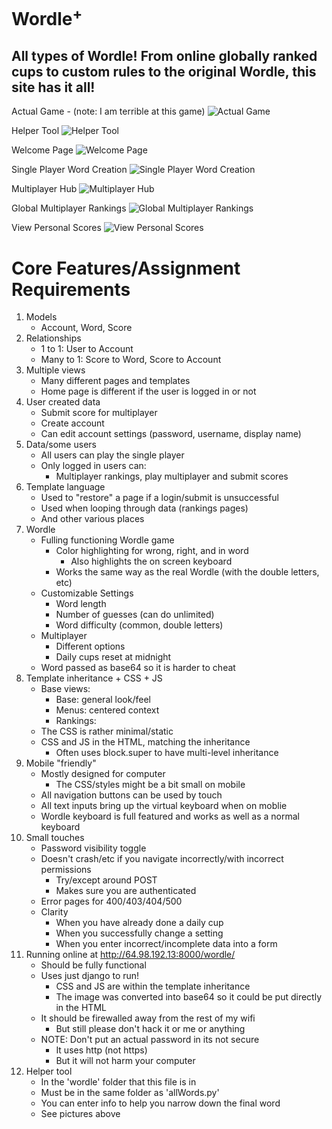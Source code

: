 # Wordle<sup>+</sup>
<h2>
    All types of Wordle! From online globally ranked cups to custom rules to the original Wordle, this site has it all!
</h2>

Actual Game - (note: I am terrible at this game)
![Actual Game](https://github.com/Lord-Lelsers/Applied-Comp-Sci/raw/main/Django/WordlePlus/showcase/game.PNG)

Helper Tool
![Helper Tool](https://github.com/Lord-Lelsers/Applied-Comp-Sci/raw/main/Django/WordlePlus/showcase/helper_tool.PNG)

Welcome Page
![Welcome Page](https://github.com/Lord-Lelsers/Applied-Comp-Sci/raw/main/Django/WordlePlus/showcase/welcome.PNG)

Single Player Word Creation
![Single Player Word Creation](https://github.com/Lord-Lelsers/Applied-Comp-Sci/raw/main/Django/WordlePlus/showcase/SP_launcher.PNG)

Multiplayer Hub
![Multiplayer Hub](https://github.com/Lord-Lelsers/Applied-Comp-Sci/raw/main/Django/WordlePlus/showcase/MP_hub.PNG)

Global Multiplayer Rankings
![Global Multiplayer Rankings](https://github.com/Lord-Lelsers/Applied-Comp-Sci/raw/main/Django/WordlePlus/showcase/MP_rankings.PNG)

View Personal Scores
![View Personal Scores](https://github.com/Lord-Lelsers/Applied-Comp-Sci/raw/main/Django/WordlePlus/showcase/personal_scores.PNG)

# Core Features/Assignment Requirements
1) Models
    - Account, Word, Score
2) Relationships
    - 1 to 1: User to Account
    - Many to 1: Score to Word,  Score to Account
3) Multiple views
    - Many different pages and templates
    - Home page is different if the user is logged in or not
4) User created data
    - Submit score for multiplayer
    - Create account
    - Can edit account settings (password, username, display name)
5) Data/some users
    - All users can play the single player
    - Only logged in users can:
        - Multiplayer rankings, play multiplayer and submit scores
6) Template language
    - Used to "restore" a page if a login/submit is unsuccessful
    - Used when looping through data (rankings pages)
    - And other various places
7) Wordle
    - Fulling functioning Wordle game
        - Color highlighting for wrong, right, and in word
            - Also highlights the on screen keyboard
        - Works the same way as the real Wordle (with the double letters, etc)
    - Customizable Settings
        - Word length
        - Number of guesses (can do unlimited)
        - Word difficulty (common, double letters)
    - Multiplayer
        - Different options
        - Daily cups reset at midnight
    - Word passed as base64 so it is harder to cheat
8) Template inheritance + CSS + JS
    - Base views:
        - Base: general look/feel
        - Menus: centered context
        - Rankings:
    - The CSS is rather minimal/static
    - CSS and JS in the HTML, matching the inheritance
        - Often uses block.super to have multi-level inheritance
9) Mobile "friendly"
    - Mostly designed for computer
        - The CSS/styles might be a bit small on mobile
    - All navigation buttons can be used by touch
    - All text inputs bring up the virtual keyboard when on moblie
    - Wordle keyboard is full featured and works as well as a normal keyboard
10) Small touches
    - Password visibility toggle
    - Doesn't crash/etc if you navigate incorrectly/with incorrect permissions
        - Try/except around POST
        - Makes sure you are authenticated
    - Error pages for 400/403/404/500
    - Clarity
        - When you have already done a daily cup
        - When you successfully change a setting
        - When you enter incorrect/incomplete data into a form
11) Running online at <http://64.98.192.13:8000/wordle/>
    - Should be fully functional
    - Uses just django to run!
        - CSS and JS are within the template inheritance
        - The image was converted into base64 so it could be put directly in the HTML
    - It should be firewalled away from the rest of my wifi
        - But still please don't hack it or me or anything
    - NOTE: Don't put an actual password in its not secure
        - It uses http (not https)
        - But it will not harm your computer
12) Helper tool
    - In the 'wordle' folder that this file is in
    - Must be in the same folder as 'allWords.py'
    - You can enter info to help you narrow down the final word
    - See pictures above
